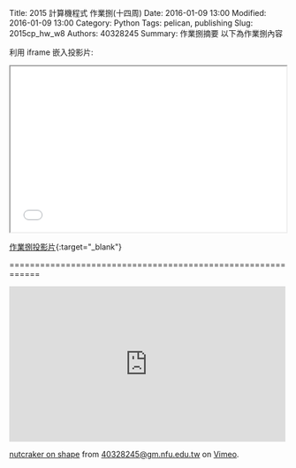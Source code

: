 Title: 2015 計算機程式 作業捌(十四周)
Date: 2016-01-09 13:00
Modified: 2016-01-09 13:00
Category: Python
Tags: pelican, publishing
Slug: 2015cp_hw_w8
Authors: 40328245
Summary: 作業捌摘要
以下為作業捌內容

利用 iframe 嵌入投影片:

<iframe src="simplest8.html" width="500" height="300"></iframe>

[作業捌投影片](simplest8.html){:target="_blank"}


============================================================


<iframe src="https://player.vimeo.com/video/151213342" width="500" height="281" frameborder="0" webkitallowfullscreen mozallowfullscreen allowfullscreen></iframe>
<p><a href="https://vimeo.com/151213342">nutcraker on shape</a> from <a href="https://vimeo.com/user45396653">40328245@gm.nfu.edu.tw</a> on <a href="https://vimeo.com">Vimeo</a>.</p>